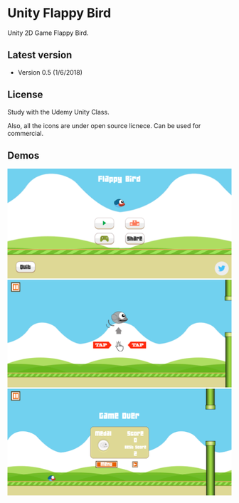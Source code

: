 # Unity Flappy Bird
Unity 2D Game Flappy Bird.

Latest version
---
- Version 0.5  (1/6/2018)

License
---

Study with the Udemy Unity Class.

Also, all the icons are under open source licnece.
Can be used for commercial.

## Demos
![demo_1](Resources/demo_1.PNG)
![demo_2](Resources/demo_2.PNG)
![demo_3](Resources/demo_3.PNG)
